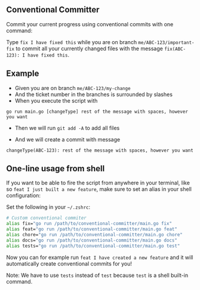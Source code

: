 Conventional Committer
----------------------

Commit your current progress using conventional commits with one command:

Type `fix I have fixed this` while you are on branch `me/ABC-123/important-fix` to commit all your currently changed files with the message `fix(ABC-123): I have fixed this`.

## Example

* Given you are on branch `me/ABC-123/my-change`
* And the ticket number in the branches is surrounded by slashes
* When you execute the script with

```
go run main.go [changeType] rest of the message with spaces, however you want
```

* Then we will run `git add -A` to add all files

* And we will create a commit with message

```
changeType(ABC-123): rest of the message with spaces, however you want
```

## One-line usage from shell

If you want to be able to fire the script from anywhere in your terminal, like so `feat I just built a new feature`, make sure to set an alias in your shell configuration:

Set the following in your `~/.zshrc`:

```sh
# Custom conventional commiter
alias fix="go run /path/to/conventional-committer/main.go fix"
alias feat="go run /path/to/conventional-committer/main.go feat"
alias chore="go run /path/to/conventional-committer/main.go chore"
alias docs="go run /path/to/conventional-committer/main.go docs"
alias tests="go run /path/to/conventional-committer/main.go test"
```

Now you can for example run `feat I have created a new feature` and it will automatically create conventional commits for you!

Note: We have to use `tests` instead of `test` because `test` is a shell built-in command.
